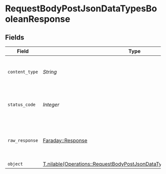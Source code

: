 # RequestBodyPostJsonDataTypesBooleanResponse


## Fields

| Field                                                                                                                                                | Type                                                                                                                                                 | Required                                                                                                                                             | Description                                                                                                                                          |
| ---------------------------------------------------------------------------------------------------------------------------------------------------- | ---------------------------------------------------------------------------------------------------------------------------------------------------- | ---------------------------------------------------------------------------------------------------------------------------------------------------- | ---------------------------------------------------------------------------------------------------------------------------------------------------- |
| `content_type`                                                                                                                                       | *String*                                                                                                                                             | :heavy_check_mark:                                                                                                                                   | HTTP response content type for this operation                                                                                                        |
| `status_code`                                                                                                                                        | *Integer*                                                                                                                                            | :heavy_check_mark:                                                                                                                                   | HTTP response status code for this operation                                                                                                         |
| `raw_response`                                                                                                                                       | [Faraday::Response](https://www.rubydoc.info/gems/faraday/Faraday/Response)                                                                          | :heavy_check_mark:                                                                                                                                   | Raw HTTP response; suitable for custom response parsing                                                                                              |
| `object`                                                                                                                                             | [T.nilable(Operations::RequestBodyPostJsonDataTypesBooleanResponseBody)](../../models/operations/requestbodypostjsondatatypesbooleanresponsebody.md) | :heavy_minus_sign:                                                                                                                                   | OK                                                                                                                                                   |